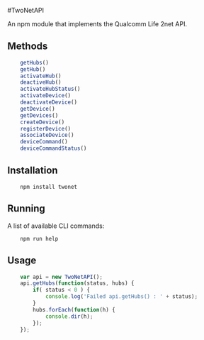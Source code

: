 #TwoNetAPI

An npm module that implements the Qualcomm Life 2net API.

## Methods

```js
	getHubs()
	getHub()
	activateHub()
	deactiveHub()
	activateHubStatus()
	activateDevice()
	deactivateDevice()
	getDevice()
	getDevices()
	createDevice()
	registerDevice()
	associateDevice()
	deviceCommand()
	deviceCommandStatus()
```

## Installation

```shell
	npm install twonet
```

## Running
A list of available CLI commands:
```shell
	npm run help
```

## Usage

```js
    var api = new TwoNetAPI();
    api.getHubs(function(status, hubs) {
        if( status < 0 ) {
            console.log('Failed api.getHubs() : ' + status);
        }
        hubs.forEach(function(h) {
            console.dir(h);
        });
    });
```